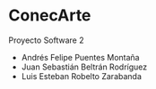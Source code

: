 # ConecArte
Proyecto Software 2

- Andrés Felipe Puentes Montaña
- Juan Sebastián Beltrán Rodríguez
- Luis Esteban Robelto Zarabanda

